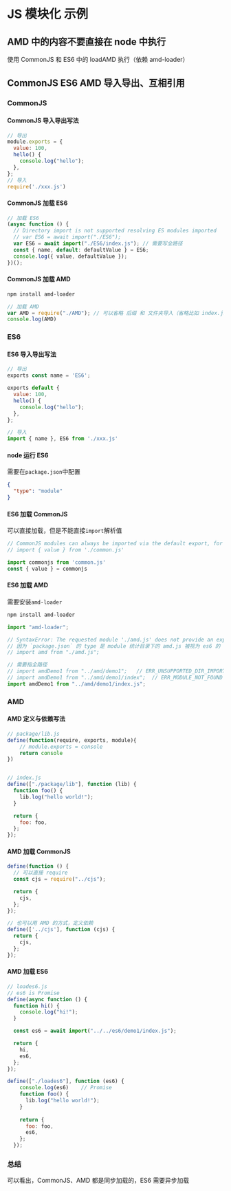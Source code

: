 
# JS 模块化 示例

## AMD 中的内容不要直接在 node 中执行

使用 CommonJS 和 ES6 中的 loadAMD 执行（依赖 amd-loader）

## CommonJS ES6 AMD 导入导出、互相引用

### CommonJS

#### CommonJS 导入导出写法

```js
// 导出
module.exports = {
  value: 100,
  hello() {
    console.log("hello");
  },
};
// 导入
require('./xxx.js')
```

#### CommonJS 加载 ES6

```js
// 加载 ES6
(async function () {
  // Directory import is not supported resolving ES modules imported
  // var ES6 = await import("./ES6");
  var ES6 = await import("./ES6/index.js"); // 需要写全路径
  const { name, default: defaultValue } = ES6;
  console.log({ value, defaultValue });
})();
```

#### CommonJS 加载 AMD

```sh
npm install amd-loader
```

```js
// 加载 AMD
var AMD = require("./AMD");	// 可以省略 后缀 和 文件夹导入（省略比如 index.js 的入口文件）
console.log(AMD)
```

### ES6

#### ES6 导入导出写法

```js
// 导出
exports const name = 'ES6';

exports default {
  value: 100,
  hello() {
    console.log("hello");
  },
};

// 导入
import { name }, ES6 from './xxx.js'
```

#### node 运行 ES6

需要在`package.json`中配置

```json
{
  "type": "module"
}
```

#### ES6 加载 CommonJS

可以直接加载，但是不能直接`import`解析值

```js
// CommonJS modules can always be imported via the default export, for example using:
// import { value } from './common.js'

import commonjs from 'common.js'
const { value } = commonjs
```

#### ES6 加载 AMD

需要安装`amd-loader`

```sh
npm install amd-loader
```

```js
import "amd-loader";

// SyntaxError: The requested module './amd.js' does not provide an export named 'default'
// 因为 `package.json` 的 type 是 module 统计目录下的 amd.js 被视为 es6 的
// import amd from "./amd.js";

// 需要指全路径
// import amdDemo1 from "../amd/demo1";   // ERR_UNSUPPORTED_DIR_IMPORT
// import amdDemo1 from "../amd/demo1/index";  // ERR_MODULE_NOT_FOUND
import amdDemo1 from "../amd/demo1/index.js";
```

### AMD

#### AMD 定义与依赖写法

```js
// package/lib.js
define(function(require, exports, module){
    // module.exports = console
    return console
})


// index.js
define(["./package/lib"], function (lib) {
  function foo() {
    lib.log("hello world!");
  }

  return {
    foo: foo,
  };
});

```

#### AMD 加载 CommonJS

```js
define(function () {
  // 可以直接 require
  const cjs = require("../cjs");

  return {
    cjs,
  };
});

// 也可以用 AMD 的方式，定义依赖
define(['../cjs'], function (cjs) {
  return {
    cjs,
  };
});
```

#### AMD 加载 ES6

```js
// loades6.js
// es6 is Promise
define(async function () {
  function hi() {
    console.log("hi!");
  }

  const es6 = await import("../../es6/demo1/index.js");

  return {
    hi,
    es6,
  };
});

define(["./loades6"], function (es6) {
    console.log(es6)	// Promise
    function foo() {
      lib.log("hello world!");
    }
  
    return {
      foo: foo,
      es6,
    };
  });
```

### 总结

可以看出，CommonJS、AMD 都是同步加载的，ES6 需要异步加载